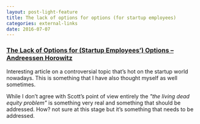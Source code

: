 ```yaml
---
layout: post-light-feature
title: The lack of options for options (for startup employees)
categories: external-links
date: 2016-07-07
---
```


### [The Lack of Options for (Startup Employees’) Options – Andreessen Horowitz](http://a16z.com/2016/06/23/options-timing/)

Interesting article on a controversial topic that’s hot on the startup world nowadays. This is something that I have also thought myself as well sometimes.

While I don’t agree with Scott’s point of view entirely the *"the living dead equity problem"* is something very real and something that should be addressed. How? not sure at this stage but it’s something that needs to be addressed.

